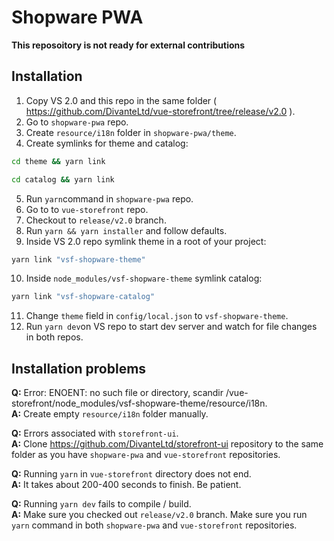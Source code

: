 # Shopware PWA

**This reposoitory is not ready for external contributions**

## Installation

1. Copy VS 2.0 and this repo in the same folder ( https://github.com/DivanteLtd/vue-storefront/tree/release/v2.0 ).
2. Go to `shopware-pwa` repo.
3. Create `resource/i18n` folder in `shopware-pwa/theme`.
4. Create symlinks for theme and catalog:

```bash
cd theme && yarn link
```
```bash
cd catalog && yarn link
```
5. Run `yarn`command in `shopware-pwa` repo.
6. Go to to `vue-storefront` repo.
7. Checkout to `release/v2.0` branch.
8. Run `yarn && yarn installer` and follow defaults.
9. Inside VS 2.0 repo symlink theme in a root of your project:

```bash
yarn link "vsf-shopware-theme"
```

10. Inside `node_modules/vsf-shopware-theme` symlink catalog:

```bash
yarn link "vsf-shopware-catalog"
```

11. Change `theme` field in `config/local.json` to `vsf-shopware-theme`.
12. Run `yarn dev`on VS repo to start dev server and watch for file changes in both repos.

## Installation problems

**Q:** Error: ENOENT: no such file or directory, scandir /vue-storefront/node_modules/vsf-shopware-theme/resource/i18n.  
**A:** Create empty `resource/i18n` folder manually. 

**Q:** Errors associated with `storefront-ui`.  
**A:** Clone https://github.com/DivanteLtd/storefront-ui repository to the same folder as you have `shopware-pwa` and `vue-storefront` repositories.

**Q:** Running `yarn` in `vue-storefront` directory does not end.  
**A:** It takes about 200-400 seconds to finish. Be patient.

**Q:** Running `yarn dev` fails to compile / build.  
**A:** Make sure you checked out `release/v2.0` branch. Make sure you run `yarn` command in both `shopware-pwa` and `vue-storefront` repositories. 
